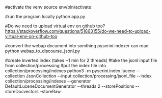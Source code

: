 #activate the venv
source env/bin/activate

#run the program locally
python app.py

#Do we need to upload virtual env on github too?
https://stackoverflow.com/questions/51863155/do-we-need-to-upload-virtual-env-on-github-too

#convert the webap document into somthing pyserini indexer can read
python webap_to_discourse_jsonl.py

#create inverted index (takes ~1 min for 2 threads)
#take the jsonl input file from collection/processing 
#put the index file into collection/processing/indexes
python3 -m pyserini.index.lucene --collection JsonCollection --input collection/processing/jsonl_file --index collection/processing/indexes --generator DefaultLuceneDocumentGenerator --threads 2 --storePositions --storeDocvectors –storeRaw